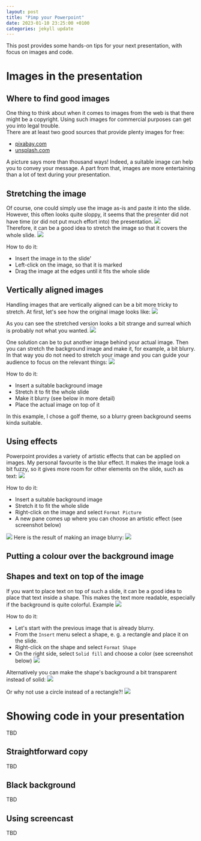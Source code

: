 ```yaml
---
layout: post
title: "Pimp your Powerpoint"
date: 2023-01-10 23:25:00 +0100
categories: jekyll update
---
```


This post provides some hands-on tips for your next presentation, with focus on images and code.

# Images in the presentation

## Where to find good images
One thing to think about when it comes to images from the web is that there might be a copyright. Using such images for commercial purposes can get you into legal trouble.<br>
There are at least two good sources that provide plenty images for free:

* [pixabay.com](www.pixabay.com)
* [unsplash.com](www.unsplash.com)

A picture says more than thousand ways! Indeed, a suitable image can help you to convey your message. A part from that, images are more entertaining than a lot of text during your presentation.

## Stretching the image
Of course, one could simply use the image as-is and paste it into the slide. However, this often looks quite sloppy, it seems that the presenter did not have time (or did not put much effort into) the presentation.
![](/assets/pimp-ppt/01-image-dump-small.png)
<br>Therefore, it can be a good idea to stretch the image so that it covers the whole slide.
![](/assets/pimp-ppt/02-image-stretched-small.png)

How to do it:

* Insert the image in to the slide'
* Left-click on the image, so that it is marked
* Drag the image at the edges until it fits the whole slide 

## Vertically aligned images
Handling images that are vertically aligned can be a bit more tricky to stretch. At first, let's see how the original image looks like:
![](/assets/pimp-ppt/03-vertical-image-original-small.png)

As you can see the stretched version looks a bit strange and surreal which is probably not what you wanted.
![](/assets/pimp-ppt/04-image-vertical-stretched-small.png)

One solution can be to put another image behind your actual image. Then you can stretch the background image and make it, for example, a bit blurry.<br>
In that way you do not need to stretch your image and you can guide your audience to focus on the relevant things:
![](/assets/pimp-ppt/05-image-vertical-blurred-background-small.png)

How to do it:

* Insert a suitable background image
* Stretch it to fit the whole slide
* Make it blurry (see below in more detail)
* Place the actual image on top of it

In this example, I chose a golf theme, so a blurry green background seems kinda suitable.

## Using effects
Powerpoint provides a variety of artistic effects that can be applied on images. My personal favourite is the blur effect. It makes the image look a bit fuzzy, so it gives more room for other elements on the slide, such as text:
![](/assets/pimp-ppt/06-image-blur.png)

How to do it:

* Insert a suitable background image
* Stretch it to fit the whole slide
* Right-click on the image and select `Format Picture`
* A new pane comes up where you can choose an artistic effect (see screenshot below)

![](/assets/pimp-ppt/07-artistic-effect.png)
Here is the result of making an image blurry:
![](/assets/pimp-ppt/06-image-blur.png)

## Putting a colour over the background image

## Shapes and text on top of the image
If you want to place text on top of such a slide, it can be a good idea to place that text inside a shape. This makes the text more readable, especially if the background is quite colorful.
Example
![](/assets/pimp-ppt/08-shape-over-image-solid.png)

How to do it:

* Let's start with the previous image that is already blurry.
* From the `Insert` menu select a shape, e. g. a rectangle and place it on the slide.
* Right-click on the shape and select `Format Shape`
* On the right side, select `Solid fill` and choose a color (see screenshot below)
![](/assets/pimp-ppt/09-shape-solid-color.png)

Alternatively you can make the shape's background a bit transparent instead of solid:
![](/assets/pimp-ppt/10-shape-over-image-transparent.png)

Or why not use a circle instead of a rectangle?!
![](/assets/pimp-ppt/11-shape-over-image-circle.png)

# Showing code in your presentation
TBD
## Straightforward copy
TBD
## Black background
TBD
## Using screencast
TBD
